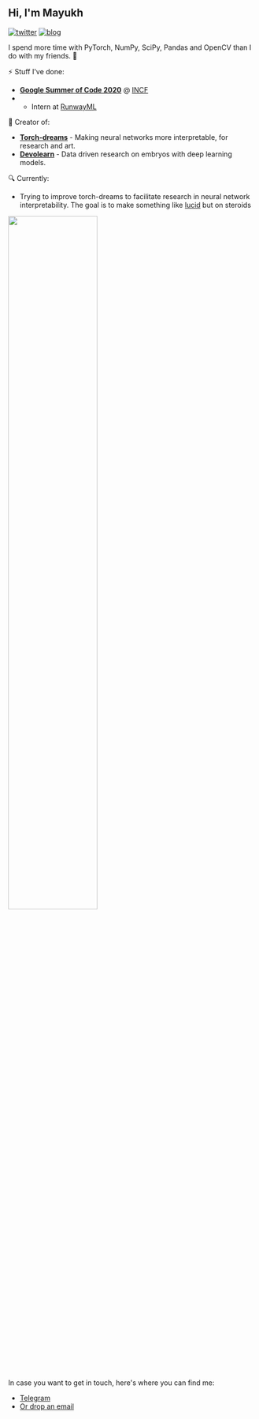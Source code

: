 ## Hi, I'm Mayukh

[![twitter](https://img.shields.io/twitter/url?label=Twitter%20%40mayukh091&style=social&url=https%3A%2F%2Ftwitter.com%2Fmayukh091)](https://twitter.com/mayukh091)
[![blog](https://img.shields.io/twitter/url?color=Black&label=Blog&style=flat-square&url=https%3A%2F%2Fmayukhdeb.github.io%2Fblog%2F)](https://mayukhdeb.github.io/blog/)
<!--
[![CV](https://img.shields.io/twitter/url?color=blue&label=CV&style=flat-square&url=https%3A%2F%2Fmayukhdeb.github.io%2Fcv.pdf)](https://mayukhdeb.github.io/cv.pdf)
-->

<!--
<code><img height="20" src="https://avatars0.githubusercontent.com/u/21003710?s=200&v=4"></code>
<code><img height="20" src="https://camo.githubusercontent.com/37d9964b95f38c96ed2cce75182f7ebda4b90f64/68747470733a2f2f676863646e2e7261776769742e6f72672f6e756d70792f6e756d70792f6d61737465722f6272616e64696e672f69636f6e732f7072696d6172792f6e756d70796c6f676f2e737667"></code>
<code><img height="20" src="https://avatars1.githubusercontent.com/u/5009934?s=200&v=4"></code>
<code><img height="20" src="https://camo.githubusercontent.com/5cb734f6fc37f645dc900e35559c60d91cc6b550/68747470733a2f2f6465762e70616e6461732e696f2f7374617469632f696d672f70616e6461732e737667"></code>
<code><img height="20" src="https://avatars3.githubusercontent.com/u/288277?s=200&v=4"></code>
-->
I spend more time with PyTorch, NumPy, SciPy, Pandas and OpenCV than I do with my friends. :space_invader:

<!--
<code><img src = "https://github.com/Mayukhdeb/torch-dreams-notebooks/blob/main/images/raw_output/inceptionv3_channels/inceptionv3.Mixed_6c.branch7x7_1.conv_channel_115.jpg?raw=true" height="100"></code>
<code><img src = "https://github.com/Mayukhdeb/torch-dreams-notebooks/blob/main/images/raw_output/inceptionv3_channels/inceptionv3.Mixed_6c.branch7x7_1.conv_channel_74.jpg?raw=true" height="100"></code>
<code><img src = "https://github.com/Mayukhdeb/torch-dreams-notebooks/blob/main/images/raw_output/inceptionv3_channels/inceptionv3.Mixed_6c.branch7x7_1.conv_channel_123.jpg?raw=true" height="100"></code>
<code><img src = "https://github.com/Mayukhdeb/torch-dreams-notebooks/blob/main/images/raw_output/inceptionv3_channels/inceptionv3.Mixed_6c.branch7x7_1.conv_channel_120.jpg?raw=true" height="100"></code>
<code><img src = "https://github.com/Mayukhdeb/torch-dreams-notebooks/blob/main/images/raw_output/inceptionv3_channels/inceptionv3.Mixed_6c.branch7x7_1.conv_channel_16.jpg?raw=true" height="100"></code>
-->


:zap: Stuff I've done:
* [**Google Summer of Code 2020**](https://github.com/devoworm/GSoC-2020/tree/master/Pre-trained%20Models%20(DevLearning)) @ [INCF](https://incf.org/)
* * Intern at [RunwayML](https://runwayml.com/)

:green_book: Creator of:
  * [**Torch-dreams**](https://github.com/Mayukhdeb/torch-dreams) - Making neural networks more interpretable, for research and art.
  * [**Devolearn**](https://github.com/DevoLearn/devolearn) - Data driven research on embryos with deep learning models.

:mag: Currently:
* Trying to improve torch-dreams to facilitate research in neural network interpretability. The goal is to make something like [lucid](https://github.com/tensorflow/lucid) but on steroids

<!--
<p align="center">
<img src="https://raw.githubusercontent.com/Mayukhdeb/Mayukhdeb/master/deep_chicken_terminator.gif" width = "25%"/>
</p>
-->

<img src= "https://github-readme-stats.vercel.app/api?username=mayukhdeb&show_icons=true&theme=dark" width = "60%" align = "center">

In case you want to get in touch, here's where you can find me: 
* [Telegram](https://t.me/mayukh09)
* [Or drop an email](mailto:mayukhmainak2000@gmail.com)

<!---
<a href="https://github.com/mayukhdeb/">
  <img align="center" src="https://github-readme-stats.vercel.app/api/top-langs/?username=mayukhdeb" />
</a>
--->

